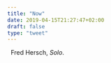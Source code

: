 ```yaml
---
title: "Now"
date: 2019-04-15T21:27:47+02:00
draft: false
type: "tweet"
---
```

<a href="https://itunes.apple.com/fr/album/solo/1011585685" type="application/rss+xml" class="iconfont icon-music" title="rss"></a> &nbsp; Fred Hersch, *Solo*.
